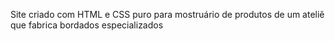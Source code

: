 Site criado com HTML e CSS puro para mostruário de produtos de um ateliê que fabrica bordados especializados
